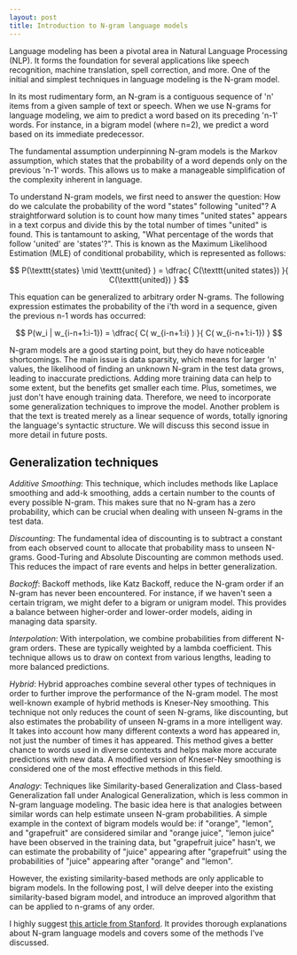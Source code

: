 ```yaml
---
layout: post
title: Introduction to N-gram language models
---
```

Language modeling has been a pivotal area in Natural Language Processing (NLP). It forms the foundation for several applications like speech recognition, machine translation, spell correction, and more. One of the initial and simplest techniques in language modeling is the N-gram model. 

In its most rudimentary form, an N-gram is a contiguous sequence of 'n' items from a given sample of text or speech. When we use N-grams for language modeling, we aim to predict a word based on its preceding 'n-1' words. For instance, in a bigram model (where n=2), we predict a word based on its immediate predecessor. 

The fundamental assumption underpinning N-gram models is the Markov assumption, which states that the probability of a word depends only on the previous 'n-1' words. This allows us to make a manageable simplification of the complexity inherent in language. 

To understand N-gram models, we first need to answer the question: How do we calculate the probability of the word "states" following "united"? A straightforward solution is to count how many times "united states" appears in a text corpus and divide this by the total number of times "united" is found. This is tantamount to asking, "What percentage of the words that follow 'united' are 'states'?". This is known as the Maximum Likelihood Estimation (MLE) of conditional probability, which is represented as follows:

$$
P(\texttt{states} \mid \texttt{united} ) = \dfrac{
	C(\texttt{united states}) 
}{
	C(\texttt{united})
}
$$

This equation can be generalized to arbitrary order N-grams. The following expression estimates the probability of the i'th word in a sequence, given the previous n-1 words has occurred:

$$
P(w_i | w_{i-n+1:i-1}) = \dfrac{
	C( w_{i-n+1:i} ) 
}{ 
	C( w_{i-n+1:i-1})
}
$$

N-gram models are a good starting point, but they do have noticeable shortcomings. The main issue is data sparsity, which means for larger 'n' values, the likelihood of finding an unknown N-gram in the test data grows, leading to inaccurate predictions. Adding more training data can help to some extent, but the benefits get smaller each time. Plus, sometimes, we just don't have enough training data. Therefore, we need to incorporate some generalization techniques to improve the model. Another problem is that the text is treated merely as a linear sequence of words, totally ignoring the language's syntactic structure. We will discuss this second issue in more detail in future posts.

## Generalization techniques

*Additive Smoothing*: This technique, which includes methods like Laplace smoothing and add-k smoothing, adds a certain number to the counts of every possible N-gram. This makes sure that no N-gram has a zero probability, which can be crucial when dealing with unseen N-grams in the test data.

*Discounting*: The fundamental idea of discounting is to subtract a constant from each observed count to allocate that probability mass to unseen N-grams. Good-Turing and Absolute Discounting are common methods used. This reduces the impact of rare events and helps in better generalization.

*Backoff*: Backoff methods, like Katz Backoff, reduce the N-gram order if an N-gram has never been encountered. For instance, if we haven't seen a certain trigram, we might defer to a bigram or unigram model. This provides a balance between higher-order and lower-order models, aiding in managing data sparsity.

*Interpolation*: With interpolation, we combine probabilities from different N-gram orders. These are typically weighted by a lambda coefficient. This technique allows us to draw on context from various lengths, leading to more balanced predictions.

*Hybrid*: Hybrid approaches combine several other types of techniques in order to further improve the performance of the N-gram model. The most well-known example of hybrid methods is Kneser-Ney smoothing. This technique not only reduces the count of seen N-grams, like discounting, but also estimates the probability of unseen N-grams in a more intelligent way. It takes into account how many different contexts a word has appeared in, not just the number of times it has appeared. This method gives a better chance to words used in diverse contexts and helps make more accurate predictions with new data. A modified version of Kneser-Ney smoothing is considered one of the most effective methods in this field.

*Analogy*: Techniques like Similarity-based Generalization and Class-based Generalization fall under Analogical Generalization, which is less common in N-gram language modeling. The basic idea here is that analogies between similar words can help estimate unseen N-gram probabilities. A simple example in the context of bigram models would be: if "orange", "lemon", and "grapefruit" are considered similar and "orange juice", "lemon juice" have been observed in the training data, but "grapefruit juice" hasn't, we can estimate the probability of "juice" appearing after "grapefruit" using the probabilities of "juice" appearing after "orange" and "lemon". 

However, the existing similarity-based methods are only applicable to bigram models. In the following post, I will delve deeper into the existing similarity-based bigram model, and introduce an improved algorithm that can be applied to n-grams of any order.

I highly suggest [this article from Stanford](https://web.stanford.edu/~jurafsky/slp3/3.pdf). It provides thorough explanations about N-gram language models and covers some of the methods I've discussed.
